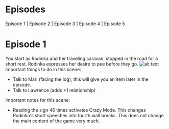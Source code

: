 # Episodes
Episode 1 | Episode 2 | Episode 3 | Episode 4 | Episode 5

# Episode 1

You start as Rodinka and her traveling caravan, stopped in the road for a short rest. Rodinka expresses her desire to pee before they go.
![alt text](https://github.com/hiccup444/ToDRLAwalkthrough/blob/images/ch1-road.png?raw=true)
Important things to do in this scene:

- Talk to Mari (facing the log), this will give you an item later in the episode.
- Talk to Lawrence (adds +1 relationship)

Important notes for this scene:
- Reading the sign 46 times activates Crazy Mode. This changes Rodinka's short speeches into fourth wall breaks. This does not change the main content of the game very much.
